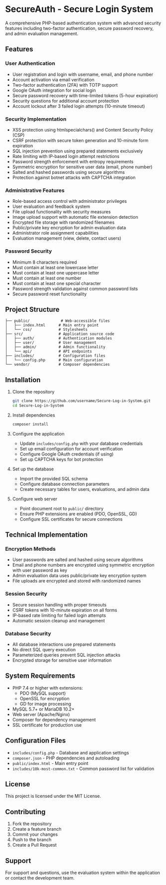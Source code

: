 # SecureAuth - Secure Login System

A comprehensive PHP-based authentication system with advanced security features including two-factor authentication, secure password recovery, and admin evaluation management.

## Features

### User Authentication
- User registration and login with username, email, and phone number
- Account activation via email verification
- Two-factor authentication (2FA) with TOTP support
- Google OAuth integration for social login
- Secure password recovery with time-limited tokens (5-hour expiration)
- Security questions for additional account protection
- Account lockout after 3 failed login attempts (10-minute timeout)

### Security Implementation
- XSS protection using htmlspecialchars() and Content Security Policy (CSP)
- CSRF protection with secure token generation and 10-minute form expiration
- SQL injection prevention using prepared statements exclusively
- Rate limiting with IP-based login attempt restrictions
- Password strength enforcement with entropy requirements
- Symmetric encryption for sensitive user data (email, phone number)
- Salted and hashed passwords using secure algorithms
- Protection against botnet attacks with CAPTCHA integration

### Administrative Features
- Role-based access control with administrator privileges
- User evaluation and feedback system
- File upload functionality with security measures
- Image upload support with automatic file extension detection
- Encrypted file storage with randomized filenames
- Public/private key encryption for admin evaluation data
- Administrator role assignment capabilities
- Evaluation management (view, delete, contact users)

### Password Security
- Minimum 8 characters required
- Must contain at least one lowercase letter
- Must contain at least one uppercase letter
- Must contain at least one number
- Must contain at least one special character
- Password strength validation against common password lists
- Secure password reset functionality

## Project Structure

```
├── public/              # Web-accessible files
│   ├── index.html      # Main entry point
│   └── css/            # Stylesheets
├── src/                # Application source code
│   ├── auth/           # Authentication modules
│   ├── user/           # User management
│   ├── admin/          # Admin functionality
│   └── api/            # API endpoints
├── includes/           # Configuration files
│   └── config.php      # Main configuration
└── vendor/             # Composer dependencies
```

## Installation

1. Clone the repository
   ```bash
   git clone https://github.com/username/Secure-Log-in-System.git
   cd Secure-Log-in-System
   ```

2. Install dependencies
   ```bash
   composer install
   ```

3. Configure the application
   - Update `includes/config.php` with your database credentials
   - Set up email configuration for account verification
   - Configure Google OAuth credentials (if using)
   - Set up CAPTCHA keys for bot protection

4. Set up the database
   - Import the provided SQL schema
   - Configure database connection parameters
   - Create necessary tables for users, evaluations, and admin data

5. Configure web server
   - Point document root to `public/` directory
   - Ensure PHP extensions are enabled (PDO, OpenSSL, GD)
   - Configure SSL certificates for secure connections

## Technical Implementation

### Encryption Methods
- User passwords are salted and hashed using secure algorithms
- Email and phone numbers are encrypted using symmetric encryption with user password as key
- Admin evaluation data uses public/private key encryption system
- File uploads are encrypted and stored with randomized names

### Session Security
- Secure session handling with proper timeouts
- CSRF tokens with 10-minute expiration on all forms
- IP-based rate limiting for failed login attempts
- Automatic session cleanup and management

### Database Security
- All database interactions use prepared statements
- No direct SQL query execution
- Parameterized queries prevent SQL injection attacks
- Encrypted storage for sensitive user information

## System Requirements

- PHP 7.4 or higher with extensions:
  - PDO (MySQL support)
  - OpenSSL for encryption
  - GD for image processing
- MySQL 5.7+ or MariaDB 10.2+
- Web server (Apache/Nginx)
- Composer for dependency management
- SSL certificate for production use

## Configuration Files

- `includes/config.php` - Database and application settings
- `composer.json` - PHP dependencies and autoloading
- `public/index.html` - Main entry point
- `includes/10k-most-common.txt` - Common password list for validation

## License

This project is licensed under the MIT License.

## Contributing

1. Fork the repository
2. Create a feature branch
3. Commit your changes
4. Push to the branch
5. Create a Pull Request

## Support

For support and questions, use the evaluation system within the application or contact the development team.